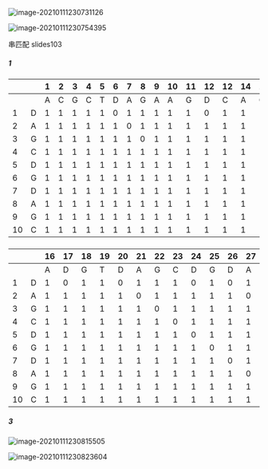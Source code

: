 ![image-20210111230731126](D:\Typora\ASC\image-20210111230731126.png)



![image-20210111230754395](D:\Typora\ASC\image-20210111230754395.png)

串匹配 slides103

##### 1

|      |      | 1    | 2    | 3    | 4    | 5    | 6    | 7    | 8    | 9    | 10   | 11   | 12   | 12   | 14   | 15   |
| ---- | ---- | ---- | ---- | ---- | ---- | ---- | ---- | ---- | ---- | ---- | ---- | ---- | ---- | ---- | ---- | ---- |
|      |      | A    | C    | G    | C    | T    | D    | A    | G    | A    | A    | G    | D    | C    | A    | G    |
| 1    | D    | 1    | 1    | 1    | 1    | 1    | 0    | 1    | 1    | 1    | 1    | 1    | 0    | 1    | 1    | 1    |
| 2    | A    | 1    | 1    | 1    | 1    | 1    | 1    | 0    | 1    | 1    | 1    | 1    | 1    | 1    | 1    | 1    |
| 3    | G    | 1    | 1    | 1    | 1    | 1    | 1    | 1    | 0    | 1    | 1    | 1    | 1    | 1    | 1    | 1    |
| 4    | C    | 1    | 1    | 1    | 1    | 1    | 1    | 1    | 1    | 1    | 1    | 1    | 1    | 1    | 1    | 1    |
| 5    | D    | 1    | 1    | 1    | 1    | 1    | 1    | 1    | 1    | 1    | 1    | 1    | 1    | 1    | 1    | 1    |
| 6    | G    | 1    | 1    | 1    | 1    | 1    | 1    | 1    | 1    | 1    | 1    | 1    | 1    | 1    | 1    | 1    |
| 7    | D    | 1    | 1    | 1    | 1    | 1    | 1    | 1    | 1    | 1    | 1    | 1    | 1    | 1    | 1    | 1    |
| 8    | A    | 1    | 1    | 1    | 1    | 1    | 1    | 1    | 1    | 1    | 1    | 1    | 1    | 1    | 1    | 1    |
| 9    | G    | 1    | 1    | 1    | 1    | 1    | 1    | 1    | 1    | 1    | 1    | 1    | 1    | 1    | 1    | 1    |
| 10   | C    | 1    | 1    | 1    | 1    | 1    | 1    | 1    | 1    | 1    | 1    | 1    | 1    | 1    | 1    | 1    |

##### 

|      |      | 16   | 17   | 18   | 19   | 20   | 21   | 22   | 23   | 24   | 25   | 26   | 27   | 28   | 29   | 30   |
| ---- | ---- | ---- | ---- | ---- | ---- | ---- | ---- | ---- | ---- | ---- | ---- | ---- | ---- | ---- | ---- | ---- |
|      |      | A    | D    | G    | T    | D    | A    | G    | C    | D    | G    | D    | A    | G    | C    |      |
| 1    | D    | 1    | 0    | 1    | 1    | 0    | 1    | 1    | 1    | 0    | 1    | 0    | 1    | 1    | 1    |      |
| 2    | A    | 1    | 1    | 1    | 1    | 1    | 0    | 1    | 1    | 1    | 1    | 1    | 0    | 1    | 1    |      |
| 3    | G    | 1    | 1    | 1    | 1    | 1    | 1    | 0    | 1    | 1    | 1    | 1    | 1    | 0    | 1    |      |
| 4    | C    | 1    | 1    | 1    | 1    | 1    | 1    | 1    | 0    | 1    | 1    | 1    | 1    | 1    | 0    |      |
| 5    | D    | 1    | 1    | 1    | 1    | 1    | 1    | 1    | 1    | 0    | 1    | 1    | 1    | 1    | 1    |      |
| 6    | G    | 1    | 1    | 1    | 1    | 1    | 1    | 1    | 1    | 1    | 0    | 1    | 1    | 1    | 1    |      |
| 7    | D    | 1    | 1    | 1    | 1    | 1    | 1    | 1    | 1    | 1    | 1    | 0    | 1    | 1    | 1    |      |
| 8    | A    | 1    | 1    | 1    | 1    | 1    | 1    | 1    | 1    | 1    | 1    | 1    | 0    | 1    | 1    |      |
| 9    | G    | 1    | 1    | 1    | 1    | 1    | 1    | 1    | 1    | 1    | 1    | 1    | 1    | 0    | 1    |      |
| 10   | C    | 1    | 1    | 1    | 1    | 1    | 1    | 1    | 1    | 1    | 1    | 1    | 1    | 1    | 0    |      |

##### 3

![image-20210111230815505](D:\Typora\ASC\image-20210111230815505.png)

![image-20210111230823604](D:\Typora\ASC\image-20210111230823604.png)